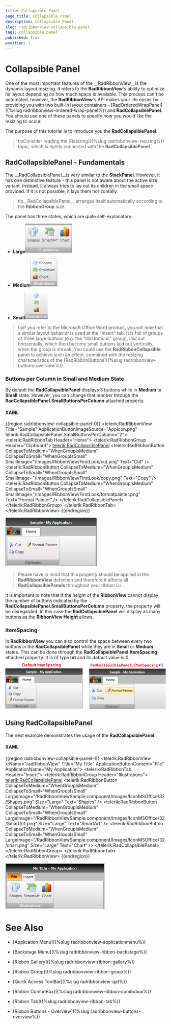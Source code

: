 ```yaml
---
title: Collapsible Panel
page_title: Collapsible Panel
description: Collapsible Panel
slug: radribbonview-collapsible-panel
tags: collapsible,panel
published: True
position: 1
---
```


# Collapsible Panel



One of the most important features of the __RadRibbonView__is the dynamic layout resizing. It refers to the __RadRibbonView__'s ability to optimize its layout depending on how much space is available. This process can't be automated, however, the __RadRibbonView__'s API makes your life easier by providing you with two built-in layout containers - [RadOrderedWrapPanel]({%slug radribbonview-ordered-wrap-panel%}) and __RadCollapsiblePanel__. You should use one of these panels to specify how you would like the resizing to occur.
	  

The purpose of this tutorial is to introduce you the __RadCollapsiblePanel__.
	  

>tipConsider reading the [Resizing]({%slug radribbonview-resizing%}) topic, which is tightly connected with the __RadCollapsiblePanel__.
		

## RadCollapsiblePanel - Fundamentals

The __RadCollapsiblePanel__is very similar to the __StackPanel__. However, it has one distinctive feature - this panel is not aware about the active size variant. Instead, it always tries to lay out its children in the small space provided. If it is not possible, it lays them horizontally.
		

>tip__RadCollapsiblePanel__ arranges itself automatically according to the __RibbonGroup__ size.
		  

The panel has three states, which are quite self-explanatory:

* __Large__![](images/RibbonView_CollapsiblePanel_Large.png)

* __Medium__![](images/RibbonView_CollapsiblePanel_Medium.png)

* __Small__![](images/RibbonView_CollapsiblePanel_Small.png)

>tipIf you refer to the Microsoft Office Word product, you will note that a similar layout behavior is used at the "Insert" tab. It is full of groups of three large buttons (e.g. the "Illustrations" group), laid out horizontally, which then become small buttons laid out vertically, when the group is shrunk. You could use the __RadRibbonCollapsible__ panel to achieve such an effect, combined with the resizing characteristics of the [RadRibbonButtons]({%slug radribbonview-buttons-overview%}).
		  

### Buttons per Column in Small and Medium State

By default the __RadCollapsiblePanel__ displays 3 buttons while in __Medium__ or __Small__ state. However, you can change that number through the __RadCollapsiblePanel.SmallButtonsPerColumn__ attached property.
			

#### __XAML__

{{region radribbonview-collapsible-panel-0}}
	        <telerik:RadRibbonView Title="Sample"
	                               ApplicationButtonImageSource="AppIcon.png"
	                               telerik:RadCollapsiblePanel.SmallButtonsPerColumn="2">
	            <telerik:RadRibbonTab Header="Home">
	                <telerik:RadRibbonGroup Header="Clipboard">
	                    <telerik:RadCollapsiblePanel>
	                        <telerik:RadRibbonButton CollapseToMedium="WhenGroupIsMedium"
	                                                 CollapseToSmall="WhenGroupIsSmall"
	                                                 SmallImage="/Images/RibbonView/FirstLook/cut.png"
	                                                 Text="Cut" />
	                        <telerik:RadRibbonButton CollapseToMedium="WhenGroupIsMedium"
	                                                 CollapseToSmall="WhenGroupIsSmall"
	                                                 SmallImage="/Images/RibbonView/FirstLook/copy.png"
	                                                 Text="Copy" />
	                        <telerik:RadRibbonButton CollapseToMedium="WhenGroupIsMedium"
	                                                 CollapseToSmall="WhenGroupIsSmall"
	                                                 SmallImage="/Images/RibbonView/FirstLook/formatpainter.png"
	                                                 Text="Format Painter" />
	                    </telerik:RadCollapsiblePanel>
	                </telerik:RadRibbonGroup>
	            </telerik:RadRibbonTab>
	        </telerik:RadRibbonView>
	{{endregion}}

![Rad Ribbon View Collapsible Panel Buttons Per Column](images/RadRibbonView_CollapsiblePanel_ButtonsPerColumn.png)

>Please have in mind that this property should be applied in the __RadRibbonView__ definition and therefore it affects all __RadCollapsiblePanels__ throughout your ribbon UI.
			  

It is important to note that if the height of the __RibbonView__ cannot display the number of buttons indicated by the __RadCollapsiblePanel.SmallButtonsPerColumn__ property, the property will be disregarded. In this case the __RadCollapsiblePanel__ will display as many buttons as the __RibbonView Height__ allows.
			

### ItemSpacing

In __RadRibbonView__ you can also control the space between every two buttons in the __RadCollapsiblePanel__ while they are in __Small__ or __Medium__ states. This can be done through the __RadCollapsiblePanel.ItemSpacing__ attached property. It is of type __Int__ and its default value is 0.
			![Rad Ribbon View Collapsible Panel Item Spacing](images/RadRibbonView_CollapsiblePanel_ItemSpacing.png)

## Using RadCollapsiblePanel

The next example demonstrates the usage of the __RadCollapsiblePanel__.
		

#### __XAML__

{{region radribbonview-collapsible-panel-1}}
	<telerik:RadRibbonView x:Name="radRibbonView" 
	                        Title="My Title"
	                        ApplicationButtonContent="File"
	                        ApplicationName="My Application">
	    <telerik:RadRibbonTab Header="Insert">
	        <telerik:RadRibbonGroup Header="Illustrations">
	            <telerik:RadCollapsiblePanel>
	                <telerik:RadRibbonButton CollapseToMedium="WhenGroupIsMedium" 
	                                            CollapseToSmall="WhenGroupIsSmall"
	                                            LargeImage="/RadRibbonViewSample;component/Images/IconMSOffice/32/Shapes.png"
	                                            Size="Large"
	                                            Text="Shapes" />
	                <telerik:RadRibbonButton CollapseToMedium="WhenGroupIsMedium" 
	                                            CollapseToSmall="WhenGroupIsSmall"
	                                            LargeImage="/RadRibbonViewSample;component/Images/IconMSOffice/32/SmartArt.png"
	                                            Size="Large"
	                                            Text="SmartArt" />
	                <telerik:RadRibbonButton CollapseToMedium="WhenGroupIsMedium" 
	                                            CollapseToSmall="WhenGroupIsSmall"
	                                            LargeImage="/RadRibbonViewSample;component/Images/IconMSOffice/32/chart.png"
	                                            Size="Large"
	                                            Text="Chart" />
	            </telerik:RadCollapsiblePanel>
	        </telerik:RadRibbonGroup>
	    </telerik:RadRibbonTab>
	</telerik:RadRibbonView>
	{{endregion}}

![](images/RibbonView_CollapsiblePanel_Sample.png)

# See Also

 * [Application Menu]({%slug radribbonview-applicationmenu%})

 * [Backstage Menu]({%slug radribbonview-ribbon-backstage%})

 * [Ribbon Gallery]({%slug radribbonview-ribbon-gallery%})

 * [Ribbon Group]({%slug radribbonview-ribbon-group%})

 * [Quick Access ToolBar]({%slug radribbonview-qat%})

 * [Ribbon ComboBox]({%slug radribbonview-ribbon-combobox%})

 * [Ribbon Tab]({%slug radribbonview-ribbon-tab%})

 * [Ribbon Buttons - Overview]({%slug radribbonview-buttons-overview%})
